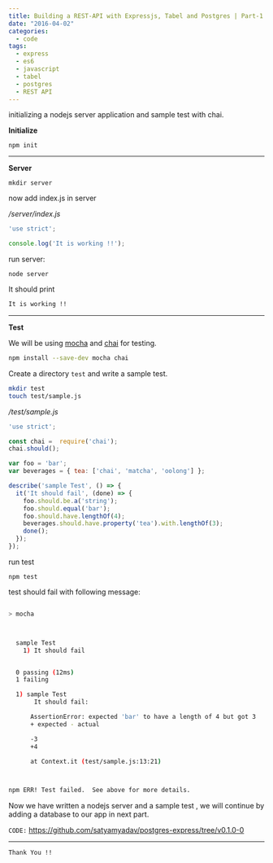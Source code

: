 ```yaml
---
title: Building a REST-API with Expressjs, Tabel and Postgres | Part-1
date: "2016-04-02"
categories:
  - code
tags:
  - express
  - es6
  - javascript
  - tabel
  - postgres
  - REST API
---
```


initializing a nodejs server application and sample test with chai.

<!-- more  -->


**Initialize**

`npm init`

-----------------------------



**Server**

`mkdir server`

now add index.js in server

*/server/index.js*

```js
'use strict';

console.log('It is working !!');

```

run server:

`node server`

It should print 

```bash
It is working !!
```

--------------------------------



**Test** 

We will be using [mocha](https://mochajs.org/) and [chai](http://www.chaijs.com/) for testing.

```bash
npm install --save-dev mocha chai
```

Create a directory `test` and write a sample test.

```bash
mkdir test
touch test/sample.js
```

*/test/sample.js*

```js
'use strict';

const chai =  require('chai');
chai.should();

var foo = 'bar';
var beverages = { tea: ['chai', 'matcha', 'oolong'] };

describe('sample Test', () => {
  it('It should fail', (done) => {
    foo.should.be.a('string');
    foo.should.equal('bar');
    foo.should.have.lengthOf(4);
    beverages.should.have.property('tea').with.lengthOf(3);
    done();
  });
});

```

run test 

`npm test`

test should fail with following message:

```bash

> mocha



  sample Test
    1) It should fail


  0 passing (12ms)
  1 failing

  1) sample Test
       It should fail:

      AssertionError: expected 'bar' to have a length of 4 but got 3
      + expected - actual

      -3
      +4

      at Context.it (test/sample.js:13:21)



npm ERR! Test failed.  See above for more details.
```



Now we have written a nodejs server and a sample test , we will continue by adding a database to our app in next part.



`CODE:` https://github.com/satyamyadav/postgres-express/tree/v0.1.0-0



--------------------------

`Thank You !!`